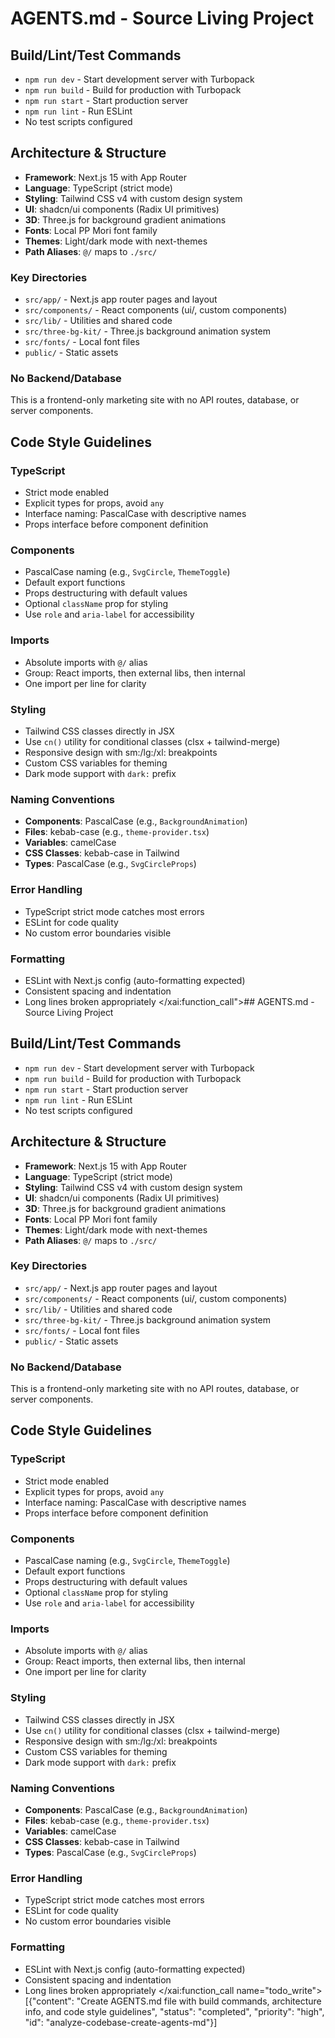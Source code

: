 # AGENTS.md - Source Living Project

## Build/Lint/Test Commands
- `npm run dev` - Start development server with Turbopack
- `npm run build` - Build for production with Turbopack
- `npm run start` - Start production server
- `npm run lint` - Run ESLint
- No test scripts configured

## Architecture & Structure
- **Framework**: Next.js 15 with App Router
- **Language**: TypeScript (strict mode)
- **Styling**: Tailwind CSS v4 with custom design system
- **UI**: shadcn/ui components (Radix UI primitives)
- **3D**: Three.js for background gradient animations
- **Fonts**: Local PP Mori font family
- **Themes**: Light/dark mode with next-themes
- **Path Aliases**: `@/` maps to `./src/`

### Key Directories
- `src/app/` - Next.js app router pages and layout
- `src/components/` - React components (ui/, custom components)
- `src/lib/` - Utilities and shared code
- `src/three-bg-kit/` - Three.js background animation system
- `src/fonts/` - Local font files
- `public/` - Static assets

### No Backend/Database
This is a frontend-only marketing site with no API routes, database, or server components.

## Code Style Guidelines

### TypeScript
- Strict mode enabled
- Explicit types for props, avoid `any`
- Interface naming: PascalCase with descriptive names
- Props interface before component definition

### Components
- PascalCase naming (e.g., `SvgCircle`, `ThemeToggle`)
- Default export functions
- Props destructuring with default values
- Optional `className` prop for styling
- Use `role` and `aria-label` for accessibility

### Imports
- Absolute imports with `@/` alias
- Group: React imports, then external libs, then internal
- One import per line for clarity

### Styling
- Tailwind CSS classes directly in JSX
- Use `cn()` utility for conditional classes (clsx + tailwind-merge)
- Responsive design with sm:/lg:/xl: breakpoints
- Custom CSS variables for theming
- Dark mode support with `dark:` prefix

### Naming Conventions
- **Components**: PascalCase (e.g., `BackgroundAnimation`)
- **Files**: kebab-case (e.g., `theme-provider.tsx`)
- **Variables**: camelCase
- **CSS Classes**: kebab-case in Tailwind
- **Types**: PascalCase (e.g., `SvgCircleProps`)

### Error Handling
- TypeScript strict mode catches most errors
- ESLint for code quality
- No custom error boundaries visible

### Formatting
- ESLint with Next.js config (auto-formatting expected)
- Consistent spacing and indentation
- Long lines broken appropriately</content>
</xai:function_call">## AGENTS.md - Source Living Project

## Build/Lint/Test Commands
- `npm run dev` - Start development server with Turbopack
- `npm run build` - Build for production with Turbopack
- `npm run start` - Start production server
- `npm run lint` - Run ESLint
- No test scripts configured

## Architecture & Structure
- **Framework**: Next.js 15 with App Router
- **Language**: TypeScript (strict mode)
- **Styling**: Tailwind CSS v4 with custom design system
- **UI**: shadcn/ui components (Radix UI primitives)
- **3D**: Three.js for background gradient animations
- **Fonts**: Local PP Mori font family
- **Themes**: Light/dark mode with next-themes
- **Path Aliases**: `@/` maps to `./src/`

### Key Directories
- `src/app/` - Next.js app router pages and layout
- `src/components/` - React components (ui/, custom components)
- `src/lib/` - Utilities and shared code
- `src/three-bg-kit/` - Three.js background animation system
- `src/fonts/` - Local font files
- `public/` - Static assets

### No Backend/Database
This is a frontend-only marketing site with no API routes, database, or server components.

## Code Style Guidelines

### TypeScript
- Strict mode enabled
- Explicit types for props, avoid `any`
- Interface naming: PascalCase with descriptive names
- Props interface before component definition

### Components
- PascalCase naming (e.g., `SvgCircle`, `ThemeToggle`)
- Default export functions
- Props destructuring with default values
- Optional `className` prop for styling
- Use `role` and `aria-label` for accessibility

### Imports
- Absolute imports with `@/` alias
- Group: React imports, then external libs, then internal
- One import per line for clarity

### Styling
- Tailwind CSS classes directly in JSX
- Use `cn()` utility for conditional classes (clsx + tailwind-merge)
- Responsive design with sm:/lg:/xl: breakpoints
- Custom CSS variables for theming
- Dark mode support with `dark:` prefix

### Naming Conventions
- **Components**: PascalCase (e.g., `BackgroundAnimation`)
- **Files**: kebab-case (e.g., `theme-provider.tsx`)
- **Variables**: camelCase
- **CSS Classes**: kebab-case in Tailwind
- **Types**: PascalCase (e.g., `SvgCircleProps`)

### Error Handling
- TypeScript strict mode catches most errors
- ESLint for code quality
- No custom error boundaries visible

### Formatting
- ESLint with Next.js config (auto-formatting expected)
- Consistent spacing and indentation
- Long lines broken appropriately</content>
</xai:function_call name="todo_write">
<parameter name="todos">[{"content": "Create AGENTS.md file with build commands, architecture info, and code style guidelines", "status": "completed", "priority": "high", "id": "analyze-codebase-create-agents-md"}]
